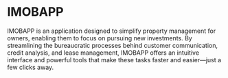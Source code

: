 # IMOBAPP 

IMOBAPP is an application designed to simplify property management for owners, enabling them to focus on pursuing new investments. By streamlining the bureaucratic processes behind customer communication, credit analysis, and lease management, IMOBAPP offers an intuitive interface and powerful tools that make these tasks faster and easier—just a few clicks away.